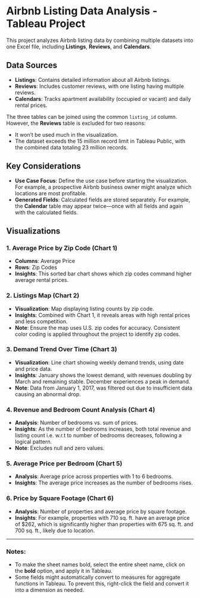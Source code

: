 # Airbnb Listing Data Analysis - Tableau Project

This project analyzes Airbnb listing data by combining multiple datasets into one Excel file, including **Listings**, **Reviews**, and **Calendars**.

## Data Sources
- **Listings**: Contains detailed information about all Airbnb listings.
- **Reviews**: Includes customer reviews, with one listing having multiple reviews.
- **Calendars**: Tracks apartment availability (occupied or vacant) and daily rental prices.

The three tables can be joined using the common `listing_id` column. However, the **Reviews** table is excluded for two reasons:
- It won’t be used much in the visualization.
- The dataset exceeds the 15 million record limit in Tableau Public, with the combined data totaling 23 million records.

## Key Considerations
- **Use Case Focus**: Define the use case before starting the visualization. For example, a prospective Airbnb business owner might analyze which locations are most profitable.
- **Generated Fields**: Calculated fields are stored separately. For example, the **Calendar** table may appear twice—once with all fields and again with the calculated fields.

## Visualizations

### 1. Average Price by Zip Code (Chart 1)
   - **Columns**: Average Price  
   - **Rows**: Zip Codes  
   - **Insights**: This sorted bar chart shows which zip codes command higher average rental prices.

### 2. Listings Map (Chart 2)
   - **Visualization**: Map displaying listing counts by zip code.  
   - **Insights**: Combined with Chart 1, it reveals areas with high rental prices and less competition.  
   - **Note**: Ensure the map uses U.S. zip codes for accuracy. Consistent color coding is applied throughout the project to identify zip codes.

### 3. Demand Trend Over Time (Chart 3)
   - **Visualization**: Line chart showing weekly demand trends, using date and price data.  
   - **Insights**: January shows the lowest demand, with revenues doubling by March and remaining stable. December experiences a peak in demand.  
   - **Note**: Data from January 1, 2017, was filtered out due to insufficient data causing an abnormal drop.

### 4. Revenue and Bedroom Count Analysis (Chart 4)
   - **Analysis**: Number of bedrooms vs. sum of prices.  
   - **Insights**: As the number of bedrooms increases, both total revenue and listing count i.e. w.r.t to number of bedrooms decreases, following a logical pattern.  
   - **Note**: Excludes null and zero values.

### 5. Average Price per Bedroom (Chart 5)
   - **Analysis**: Average price across properties with 1 to 6 bedrooms.  
   - **Insights**: The average price increases as the number of bedrooms rises.

### 6. Price by Square Footage (Chart 6)
   - **Analysis**: Number of properties and average price by square footage.  
   - **Insights**: For example, properties with 710 sq. ft. have an average price of $262, which is significantly higher than properties with 675 sq. ft. and 700 sq. ft., likely due to location.

---

### Notes:
- To make the sheet names bold, select the entire sheet name, click on the **bold** option, and apply it in Tableau.
- Some fields might automatically convert to measures for aggregate functions in Tableau. To prevent this, right-click the field and convert it into a dimension as needed.
